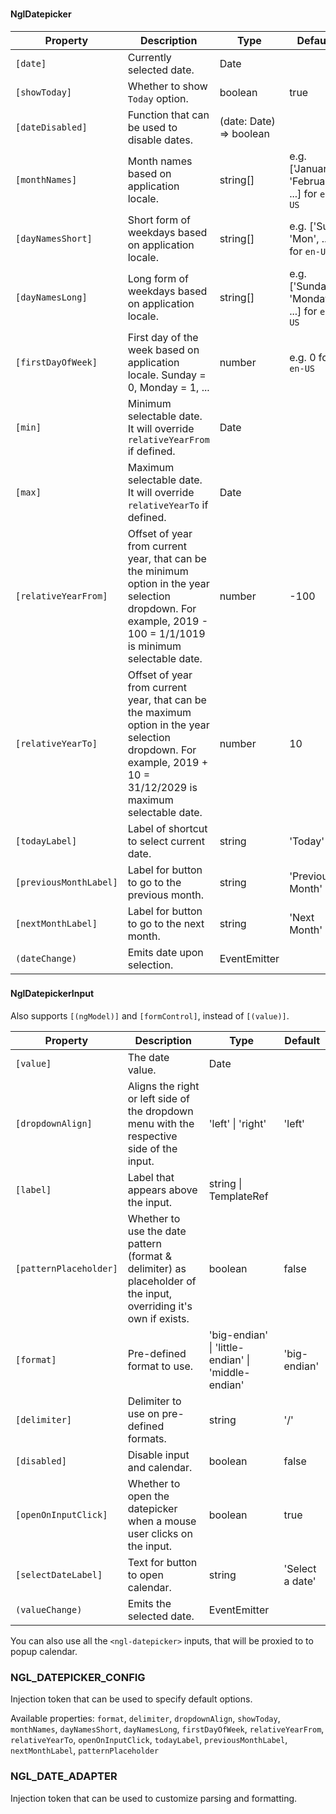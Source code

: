 ### <ngl-datepicker>
#### NglDatepicker

| Property | Description | Type | Default |
| -------- | ----------- | ---- | ------- |
| `[date]` | Currently selected date. | Date | |
| `[showToday]` | Whether to show `Today` option. | boolean | true |
| `[dateDisabled]` | Function that can be used to disable dates. | (date: Date) => boolean | |
| `[monthNames]` | Month names based on application locale. | string[] | e.g. ['January', 'February', ...] for `en-US` |
| `[dayNamesShort]` | Short form of weekdays based on application locale. | string[] | e.g. ['Sun', 'Mon', ...] for `en-US` |
| `[dayNamesLong]` | Long form of weekdays based on application locale. | string[] | e.g. ['Sunday', 'Monday', ...] for `en-US` |
| `[firstDayOfWeek]` | First day of the week based on application locale. Sunday = 0, Monday = 1, ... | number | e.g. 0 for `en-US` |
| `[min]` | Minimum selectable date. It will override `relativeYearFrom` if defined. | Date | |
| `[max]` | Maximum selectable date. It will override `relativeYearTo` if defined. | Date | |
| `[relativeYearFrom]` | Offset of year from current year, that can be the minimum option in the year selection dropdown. For example, 2019 - 100 = 1/1/1019 is minimum selectable date. | number | -100 |
| `[relativeYearTo]` | Offset of year from current year, that can be the maximum option in the year selection dropdown. For example, 2019 + 10 = 31/12/2029 is maximum selectable date. | number | 10 |
| `[todayLabel]` | Label of shortcut to select current date. | string | 'Today' |
| `[previousMonthLabel]` | Label for button to go to the previous month. | string | 'Previous Month' |
| `[nextMonthLabel]` | Label for button to go to the next month. | string | 'Next Month' |
| `(dateChange)` | Emits date upon selection. | EventEmitter<Date> | |


### <ngl-datepicker-input>
#### NglDatepickerInput

Also supports `[(ngModel)]` and `[formControl]`, instead of `[(value)]`.

| Property | Description | Type | Default |
| -------- | ----------- | ---- | ------- |
| `[value]` | The date value. | Date | |
| `[dropdownAlign]` | Aligns the right or left side of the dropdown menu with the respective side of the input. | 'left' \| 'right' | 'left' |
| `[label]` | Label that appears above the input. | string \| TemplateRef<any> | |
| `[patternPlaceholder]` | Whether to use the date pattern (format & delimiter) as placeholder of the input, overriding it's own if exists. | boolean | false |
| `[format]` | Pre-defined format to use. | 'big-endian' \| 'little-endian' \| 'middle-endian' | 'big-endian' |
| `[delimiter]` | Delimiter to use on pre-defined formats. | string | '/' |
| `[disabled]` | Disable input and calendar. | boolean | false |
| `[openOnInputClick]` | Whether to open the datepicker when a mouse user clicks on the input. | boolean | true |
| `[selectDateLabel]` | Text for button to open calendar. | string | 'Select a date' |
| `(valueChange)` | Emits the selected date. | EventEmitter<Date> | |

You can also use all the `<ngl-datepicker>` inputs, that will be proxied to to popup calendar.

### NGL_DATEPICKER_CONFIG<NglDatepickerConfig>

Injection token that can be used to specify default options.

Available properties: `format`, `delimiter`, `dropdownAlign`, `showToday`, `monthNames`, `dayNamesShort`, `dayNamesLong`, `firstDayOfWeek`, `relativeYearFrom`, `relativeYearTo`, `openOnInputClick`, `todayLabel`, `previousMonthLabel`, `nextMonthLabel`, `patternPlaceholder`

### NGL_DATE_ADAPTER<INglDateAdapter>

Injection token that can be used to customize parsing and formatting.
